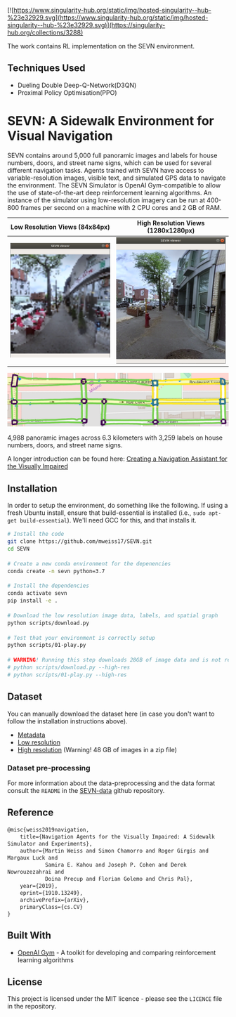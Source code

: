 [![https://www.singularity-hub.org/static/img/hosted-singularity--hub-%23e32929.svg](https://www.singularity-hub.org/static/img/hosted-singularity--hub-%23e32929.svg)](https://singularity-hub.org/collections/3288)

The work contains RL implementation on the SEVN environment.

## Techniques Used
- Dueling Double Deep-Q-Network(D3QN)
- Proximal Policy Optimisation(PPO)

# SEVN: A Sidewalk Environment for Visual Navigation

SEVN contains around 5,000 full panoramic images and labels for house numbers, doors, and street name signs, which can be used for several different navigation tasks.
Agents trained with SEVN have access to variable-resolution images, visible text, and simulated GPS data to navigate the environment. 
The SEVN Simulator is OpenAI Gym-compatible to allow the use of state-of-the-art deep reinforcement learning algorithms. An instance of the simulator using low-resolution imagery can be run at 400-800 frames per second on a machine with 2 CPU cores and 2 GB of RAM.

Low Resolution Views (84x84px)             |  High Resolution Views (1280x1280px)
:-------------------------:|:-------------------------:
![game.png](imgs/low-res-viewer.png)  |  ![game.png](imgs/high-res-viewer.png)

![spatial_graph.png](imgs/spatial_graph.png)

4,988 panoramic images across 6.3 kilometers with 3,259 labels on house numbers, doors, and street name signs.

A longer introduction can be found here: [Creating a Navigation Assistant for the Visually Impaired](https://github.com/mweiss17/SEVN/blob/master/docs/01-article-env-introduction.md)


## Installation

In order to setup the environment, do something like the following. If using a fresh Ubuntu install, ensure that build-essential is installed (i.e., `sudo apt-get build-essential`). We'll need GCC for this, and that installs it.

```bash
# Install the code
git clone https://github.com/mweiss17/SEVN.git
cd SEVN

# Create a new conda environment for the depenencies
conda create -n sevn python=3.7

# Install the dependencies
conda activate sevn
pip install -e .

# Download the low resolution image data, labels, and spatial graph
python scripts/download.py

# Test that your environment is correctly setup
python scripts/01-play.py

# WARNING! Running this step downloads 28GB of image data and is not required to run the model or play with the environment.
# python scripts/download.py --high-res
# python scripts/01-play.py --high-res

```

## Dataset
You can manually download the dataset here (in case you don't want to follow the installation instructions above).
- [Metadata](https://zenodo.org/record/3521988#.Xbi0nnUzaV4)
- [Low resolution](https://zenodo.org/record/3521905#.XbhKu3UzaV4)
- [High resolution](https://zenodo.org/record/3526490/files/high-res-panos.zip) (Warning! 48 GB of images in a zip file)

### Dataset pre-processing
For more information about the data-preprocessing and the data format consult the `README` in the [SEVN-data](https://github.com/mweiss17/SEVN-data) github repository.


## Reference

```
@misc{weiss2019navigation,
    title={Navigation Agents for the Visually Impaired: A Sidewalk Simulator and Experiments},
    author={Martin Weiss and Simon Chamorro and Roger Girgis and Margaux Luck and
            Samira E. Kahou and Joseph P. Cohen and Derek Nowrouzezahrai and
            Doina Precup and Florian Golemo and Chris Pal},
    year={2019},
    eprint={1910.13249},
    archivePrefix={arXiv},
    primaryClass={cs.CV}
}
```

## Built With
* [OpenAI Gym](https://github.com/openai/gym) - A toolkit for developing and comparing reinforcement learning algorithms


## License

This project is licensed under the MIT licence - please see the `LICENCE` file in the repository.
 
